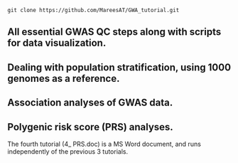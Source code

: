 ```
git clone https://github.com/MareesAT/GWA_tutorial.git
```

## All essential GWAS QC steps along with scripts for data visualization.
## Dealing with population stratification, using 1000 genomes as a reference.
## Association analyses of GWAS data.
## Polygenic risk score (PRS) analyses.
The fourth tutorial (4_ PRS.doc) is a MS Word document, and runs independently of the previous 3 tutorials.
<!--stackedit_data:
eyJoaXN0b3J5IjpbLTMzMzU5ODAyNCwxNjM5MTI2NDYwLC0zMz
I0NTUzNjNdfQ==
-->